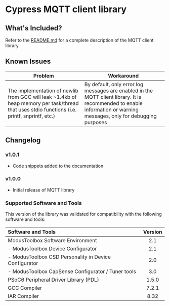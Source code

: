 # Cypress MQTT client library

## What's Included?
Refer to the [README.md](./README.md) for a complete description of the MQTT client library

## Known Issues
| Problem | Workaround |
| ------- | ---------- |
| The implementation of newlib from GCC will leak ~1.4kb of heap memory per task/thread that uses stdio functions (i.e. printf, snprintf, etc.) | By default, only error log messages are enabled in the MQTT client library. It is recommended to enable information or warning messages, only for debugging purposes |


## Changelog
### v1.0.1
* Code snippets added to the documentation

### v1.0.0
* Initial release of MQTT library

### Supported Software and Tools
This version of the library was validated for compatibility with the following software and tools:

| Software and Tools                                      | Version |
| :---                                                    | :----:  |
| ModusToolbox Software Environment                       | 2.1     |
| - ModusToolbox Device Configurator                      | 2.1     |
| - ModusToolbox CSD Personality in Device Configurator   | 2.0     |
| - ModusToolbox CapSense Configurator / Tuner tools      | 3.0     |
| PSoC6 Peripheral Driver Library (PDL)                   | 1.5.0   |
| GCC Compiler                                            | 7.2.1   |
| IAR Compiler                                            | 8.32    |
